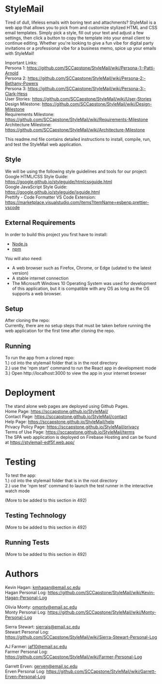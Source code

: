 # StyleMail

Tired of dull, lifeless emails with boring text and attachments? StyleMail is a web app that allows you to pick from and customize stylized HTML and CSS email templates. Simply pick a style, fill out your text and adjust a few settings, then click a button to copy the template into your email client to continue editing. Whether you're looking to give a fun vibe for digital party invitations or a professional vibe for a business memo, spice up your emails with StyleMail!  

Important Links:  
Persona 1: https://github.com/SCCapstone/StyleMail/wiki/Persona-1:-Patti-Arnold  
Persona 2: https://github.com/SCCapstone/StyleMail/wiki/Persona-2:-Bethany-Powers  
Persona 3: https://github.com/SCCapstone/StyleMail/wiki/Persona-3:-Clark-Hess  
User Stories: https://github.com/SCCapstone/StyleMail/wiki/User-Stories  
Design Milestone: https://github.com/SCCapstone/StyleMail/wiki/Design-Milestone  
Requirements Milestone: https://github.com/SCCapstone/StyleMail/wiki/Requirements-Milestone  
Architecture Milestone: https://github.com/SCCapstone/StyleMail/wiki/Architecture-Milestone  

This readme.md file contains detailed instructions to install, compile, run, and test the StyleMail web application.  

## Style

We will be using the following style guidelines and tools for our project:  
Google HTML/CSS Style Guide: https://google.github.io/styleguide/htmlcssguide.html  
Google JavaScript Style Guide: https://google.github.io/styleguide/jsguide.html  
Prettify - Code Formatter VS Code Extension: https://marketplace.visualstudio.com/items?itemName=esbenp.prettier-vscode  

## External Requirements

In order to build this project you first have to install:

* [Node.js](https://nodejs.org/en/)  
* [npm](https://www.npmjs.com/)  

You will also need:  
* A web browser such as Firefox, Chrome, or Edge (udated to the latest version)  
* A stable internet connection  
* The Microsoft Windows 10 Operating System was used for development of this application, but it is compatible with any OS as long as the OS supports a web browser.  

## Setup

After cloning the repo:  
Currently, there are no setup steps that must be taken before running the web application for the first time after cloning the repo.  

## Running

To run the app from a cloned repo:  
1.) cd into the stylemail folder that is in the root directory  
2.) use the 'npm start' command to run the React app in development mode  
3.) Open http://localhost:3000 to view the app in your internet browser  

# Deployment

The stand alone web pages are deployed using Github Pages.  
Home Page: https://sccapstone.github.io/StyleMail/  
Contact Page: https://sccapstone.github.io/StyleMail/contact  
Help Page: https://sccapstone.github.io/StyleMail/help  
Privacy Policy Page: https://sccapstone.github.io/StyleMail/privacy  
Terms of Use Page: https://sccapstone.github.io/StyleMail/terms  
The SPA web application is deployed on Firebase Hosting and can be found at https://stylemail-edf5f.web.app/

# Testing

To test the app:  
1.) cd into the stylemail folder that is in the root directory  
2.) use the 'npm test' command to launch the test runner in the interactive watch mode  

(More to be added to this section in 492)  

## Testing Technology

(More to be added to this section in 492)  

## Running Tests

(More to be added to this section in 492)  

# Authors

Kevin Hagan: kmhagan@email.sc.edu  
Hagan Personal Log: https://github.com/SCCapstone/StyleMail/wiki/Kevin-Hagan-Personal-Log  

Olivia Monty: omonty@email.sc.edu  
Monty Personal Log: https://github.com/SCCapstone/StyleMail/wiki/Monty-Personal-Log  

Sierra Stewart: sierrais@email.sc.edu  
Stewart Personal Log: https://github.com/SCCapstone/StyleMail/wiki/Sierra-Stewart-Personal-Log  

AJ Farmer: jaf10@email.sc.edu  
Farmer Personal Log: https://github.com/SCCapstone/StyleMail/wiki/Farmer-Personal-Log  

Garrett Erven: gerven@email.sc.edu  
Erven Personal Log: https://github.com/SCCapstone/StyleMail/wiki/Garrett-Erven-Personal-Log  
